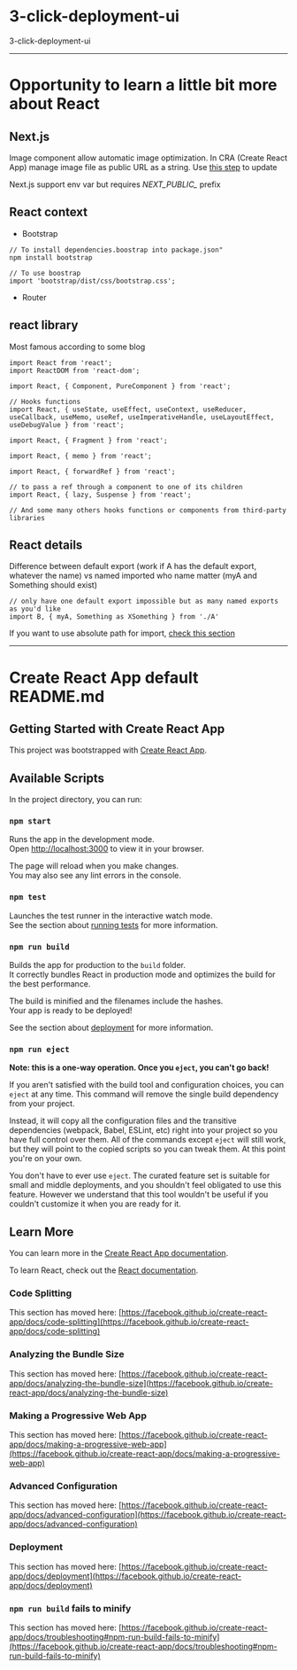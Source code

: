 # 3-click-deployment-ui

3-click-deployment-ui

---

# Opportunity to learn a little bit more about React

## Next.js

Image component allow automatic image optimization. In CRA (Create React App) manage image file as public URL as a string. Use [this step](https://nextjs.org/docs/app/guides/migrating/from-create-react-app#step-8-update-static-image-imports) to update

Next.js support env var but requires *NEXT_PUBLIC_* prefix

## React context

- Bootstrap

```{bash}
// To install dependencies.boostrap into package.json"
npm install bootstrap

// To use boostrap
import 'bootstrap/dist/css/bootstrap.css';
```

- Router

## react library

Most famous according to some blog
```
import React from 'react';
import ReactDOM from 'react-dom';

import React, { Component, PureComponent } from 'react';

// Hooks functions
import React, { useState, useEffect, useContext, useReducer, useCallback, useMemo, useRef, useImperativeHandle, useLayoutEffect, useDebugValue } from 'react';

import React, { Fragment } from 'react';

import React, { memo } from 'react';

import React, { forwardRef } from 'react';

// to pass a ref through a component to one of its children
import React, { lazy, Suspense } from 'react';

// And some many others hooks functions or components from third-party libraries
```

## React details

Difference between default export (work if A has the default export, whatever the name) vs named imported who name matter (myA and Something should exist)

```{javascript}
// only have one default export impossible but as many named exports as you'd like
import B, { myA, Something as XSomething } from './A'
```

If you want to use absolute path for import, [check this section](https://create-react-app.dev/docs/importing-a-component#absolute-imports)

---
# Create React App default README.md

## Getting Started with Create React App

This project was bootstrapped with [Create React App](https://github.com/facebook/create-react-app).

## Available Scripts

In the project directory, you can run:

### `npm start`

Runs the app in the development mode.\
Open [http://localhost:3000](http://localhost:3000) to view it in your browser.

The page will reload when you make changes.\
You may also see any lint errors in the console.

### `npm test`

Launches the test runner in the interactive watch mode.\
See the section about [running tests](https://facebook.github.io/create-react-app/docs/running-tests) for more information.

### `npm run build`

Builds the app for production to the `build` folder.\
It correctly bundles React in production mode and optimizes the build for the best performance.

The build is minified and the filenames include the hashes.\
Your app is ready to be deployed!

See the section about [deployment](https://facebook.github.io/create-react-app/docs/deployment) for more information.

### `npm run eject`

**Note: this is a one-way operation. Once you `eject`, you can't go back!**

If you aren't satisfied with the build tool and configuration choices, you can `eject` at any time. This command will remove the single build dependency from your project.

Instead, it will copy all the configuration files and the transitive dependencies (webpack, Babel, ESLint, etc) right into your project so you have full control over them. All of the commands except `eject` will still work, but they will point to the copied scripts so you can tweak them. At this point you're on your own.

You don't have to ever use `eject`. The curated feature set is suitable for small and middle deployments, and you shouldn't feel obligated to use this feature. However we understand that this tool wouldn't be useful if you couldn't customize it when you are ready for it.

## Learn More

You can learn more in the [Create React App documentation](https://facebook.github.io/create-react-app/docs/getting-started).

To learn React, check out the [React documentation](https://reactjs.org/).

### Code Splitting

This section has moved here: [https://facebook.github.io/create-react-app/docs/code-splitting](https://facebook.github.io/create-react-app/docs/code-splitting)

### Analyzing the Bundle Size

This section has moved here: [https://facebook.github.io/create-react-app/docs/analyzing-the-bundle-size](https://facebook.github.io/create-react-app/docs/analyzing-the-bundle-size)

### Making a Progressive Web App

This section has moved here: [https://facebook.github.io/create-react-app/docs/making-a-progressive-web-app](https://facebook.github.io/create-react-app/docs/making-a-progressive-web-app)

### Advanced Configuration

This section has moved here: [https://facebook.github.io/create-react-app/docs/advanced-configuration](https://facebook.github.io/create-react-app/docs/advanced-configuration)

### Deployment

This section has moved here: [https://facebook.github.io/create-react-app/docs/deployment](https://facebook.github.io/create-react-app/docs/deployment)

### `npm run build` fails to minify

This section has moved here: [https://facebook.github.io/create-react-app/docs/troubleshooting#npm-run-build-fails-to-minify](https://facebook.github.io/create-react-app/docs/troubleshooting#npm-run-build-fails-to-minify)
